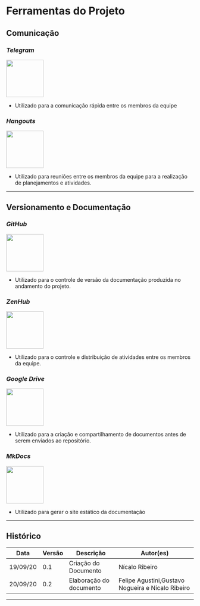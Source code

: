 # Ferramentas do Projeto

## Comunicação

### _Telegram_

<img src="../images/telegram-logo.png" height="100" width="100">

- Utilizado para a comunicação rápida entre os membros da equipe

### _Hangouts_

<img src="../images/hangouts-logo.png" height="100" width="100">

- Utilizado para reuniões entre os membros da equipe para a realização de planejamentos e atividades.

---

## Versionamento e Documentação

### _GitHub_

<img src="../images/github-logo.png" height="100" width="100">

- Utilizado para o controle de versão da documentação produzida no andamento do projeto.

### _ZenHub_

<img src="../images/zenhub-logo.png" height="100" width="100">

- Utilizado para o controle e distribuição de atividades entre os membros da equipe.

### _Google Drive_

<img src="../images/googledrive-logo.png" height="100" width="100">

- Utilizado para a criação e compartilhamento de documentos antes de serem enviados ao repositório.

### _MkDocs_

<img src="../images/mkdocs-logo.png" height="100" width="100">

- Utilizado para gerar o site estático da documentação

---

## Histórico

| Data     | Versão | Descrição               | Autor(es)                                         |
| -------- | ------ | ----------------------- | ------------------------------------------------- |
| 19/09/20 | 0.1    | Criação do Documento    | Nícalo Ribeiro                                    |
| 20/09/20 | 0.2    | Elaboração do documento | Felipe Agustini,Gustavo Nogueira e Nícalo Ribeiro |

---
